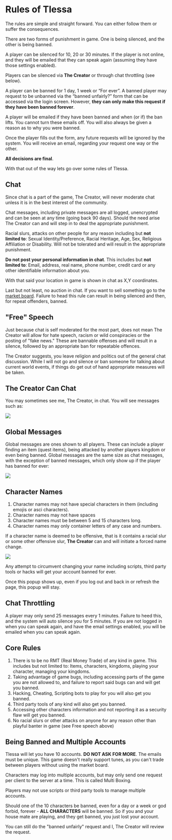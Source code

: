 # Rules of Tlessa

The rules are simple and straight forward. You can either follow them or suffer the consequences.

There are two forms of punishment in game. One is being silenced, and the other is being banned.

A player can be silenced for 10, 20 or 30 minutes. If the player is not online, and they will be emailed that they can speak again (assuming they have those settings enabled).

Players can be silenced via **The Creator** or through chat throttling (see below).

A player can be banned for 1 day, 1 week or “For ever”. A banned player may request to be unbanned via the “banned unfairly?” form that can be accessed via the login screen.
However, **they can only make this request if they have been banned forever**.

A player will be emailed if they have been banned and when (or if) the ban lifts. You cannot turn these emails off. You will also always be given a reason as to why you were banned.

Once the player fills out the form, any future requests will be ignored by the system. You will receive an email, regarding your request one way or the other.

**All decisions are final**.

With that out of the way lets go over some rules of Tlessa.

## Chat

Since chat is a part of the game, The Creator, will never moderate chat unless it is in the best interest of the community.

Chat messages, including private messages are all logged, unencrypted and can be seen at any time (going back 90 days). Should the need arise The Creator can and will step in to deal the appropriate punishment.

Racial slurs, attacks on other people for any reason including but **not limited to**: Sexual Identity/Preference, Racial Heritage, Age, Sex, Religious Affiliation or Disability.
Will not be tolerated and will result in the appropriate punishment.

**Do not post your personal information in chat**. This includes but **not limited to**: Email, address, real name, phone number, credit card or any other identifiable information about you.

With that said your location in game is shown in chat as X,Y coordinates.

Last but not least, no auction in chat. If you want to sell something go to the [market board](/information/market-bnoard). Failure to head this rule can result in being silenced and then, for repeat offenders, banned.

## "Free" Speech

Just because chat is self moderated for the most part, does not mean The Creator will allow for hate speech, racism or wild conspiracies or the posting of "fake news." These are bannable offenses and will result in a silence, followed by an appropriate ban for repeatable offences.

The Creator suggests, you leave religion and politics out of the general chat discussion. While I will not go and silence or ban someone for talking about current world events, if things do get out of hand appropriate measures will be taken.

## The Creator Can Chat

You may sometimes see me, The Creator, in chat. You will see messages such as:

<div class="mb-4">
    <a href="/storage/info/rules/images/creator-chat.png" class="glightbox">
        <img src="/storage/info/rules/images/creator-chat.png" class="img-fluid" />
    </a>
</div>

## Global Messages

Global messages are ones shown to all players. These can include a player finding an item (quest items), being attacked by another players kingdom or even being banned. Global messages are the same size as chat messages, with the exception of banned messages,
which only show up if the player has banned for ever:

<div class="mb-4">
    <a href="/storage/info/rules/images/creator-perma-ban.png" class="glightbox">
        <img src="/storage/info/rules/images/creator-perma-ban.png" class="img-fluid" />
    </a>
</div>

## Character Names

1. Character names may not have special characters in them (including emojis or asci characters).
2. Character names may not have spaces
3. Character names must be between 5 and 15 characters long.
4. Character names may only container letters of any case and numbers.

If a character name is deemed to be offensive, that is it contains a racial slur or some other offensive slur, **The Creator** can and will initiate a forced name change.

<div class="mb-4">
    <a href="/storage/info/rules/images/name-change.png" class="glightbox">
        <img src="/storage/info/rules/images/name-change.png" class="img-fluid" />
    </a>
</div>

Any attempt to circumvent changing your name including scripts, third party tools or hacks will get your account banned for ever.

Once this popup shows up, even if you log out and back in or refresh the page, this popup will stay.

## Chat Throttling

A player may only send 25 messages every 1 minutes. Failure to heed this, and the system will auto silence you for 5 minutes. If you are not logged in when you can speak again, and have the email settings enabled, you will be emailed when you can speak again.

## Core Rules

1. There is to be no RMT (Real Money Trade) of any kind in game. This includes but not limited to: Items, characters, kingdoms, playing your character, managing your kingdoms.
2. Taking advantage of game bugs, including accessing parts of the game you are not allowed to, and failure to report said bugs can and will get you banned.
3. Hacking, Cheating, Scripting bots to play for you will also get you banned.
4. Third party tools of any kind will also get you banned.
5. Accessing other characters information and not reporting it as a security flaw will get you banned.
6. No racial slurs or other attacks on anyone for any reason other than playful banter in game (see Free speech above)

## Being Banned and Multiple Accounts

Tlessa will let you have 10 accounts. **DO NOT ASK FOR MORE**. The emails must be unique. This game doesn't really support tunes, as you can't trade between players without using the market board.

Characters may log into multiple accounts, but may only send one request per client to the server at a time. This is called Multi Boxing.

Players may not use scripts or third party tools to manage multiple accounts.

Should one of the 10 characters be banned, even for a day or a week or god forbid, forever - **ALL CHARACTERS** will be banned. So if you and your house mate are playing, and they get banned, you just lost your account.

You can still do the "banned unfairly" request and I, The Creator will review the request.




